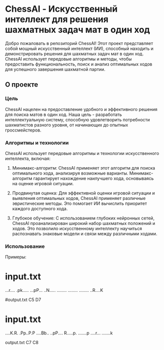 # ChessAI - Искусственный интеллект для решения шахматных задач мат в один ход

Добро пожаловать в репозиторий ChessAI! Этот проект представляет собой мощный искусственный интеллект (ИИ), способный находить и демонстрировать решения для шахматных задач мат в один ход. ChessAI использует передовые алгоритмы и методы, чтобы предоставить функциональность, поиск и анализ оптимальных ходов для успешного завершения шахматной партии.

## О проекте

### Цель

ChessAI нацелен на предоставление удобного и эффективного решения для поиска матов в один ход. Наша цель - разработать интеллектуальную систему, способную удовлетворить потребности шахматистов разного уровня, от начинающих до опытных гроссмейстеров.

### Алгоритмы и технологии

ChessAI использует передовые алгоритмы и технологии искусственного интеллекта, включая:

1. Минимакс-алгоритм: ChessAI применяет этот алгоритм для поиска оптимального хода, анализируя возможные варианты. Минимакс-алгоритм гарантирует нахождение наилучшего хода, основываясь на оценке игровой ситуации.

2. Продвинутая оценка: Для эффективной оценки игровой ситуации и выявления оптимальных ходов, ChessAI применяет различные эвристические методы. Это помогает ИИ вычислить приоритет каждого доступного хода.

3. Глубокое обучение: С использованием глубоких нейронных сетей, ChessAI проанализирован широкий набор шахматных положений и ходов. Это позволило искусственному интеллекту научиться распознавать знаковые модели и связи между различными ходами.

### Использование

Примеры:
#	input.txt
...r....
.pk.....
...pP...
..N.....
........
........
........
..R....K

#output.txt
C5 D7


#	input.txt
....K.R.
.Pp..P.P
....Bb..
..pP....
R.....p.
.......p
....r...
.......k

output.txt
C7 C8

